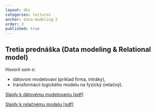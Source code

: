 ```yaml
---
layout: dbs
categories: lectures
anchor: data-modeling-2
order: 3
published: true
---
```

## Tretia prednáška (Data modeling & Relational model)

Hovoril som o:

* dátovom modelovaní (príklad firma, intráky),
* transformácii logického modelu na fyzický (relačný).

          
[Slajdy k dátovému modelovaniu [pdf]](/lectures/files/03_DataModeling.pdf)

[Slajdy k relačnému modelu [pdf]](/lectures/files/03_RelationalModel.pdf)
